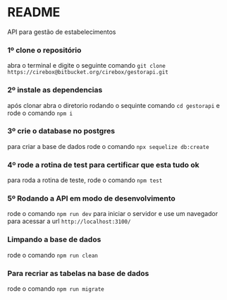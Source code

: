 # README #
API para gestão de estabelecimentos
### 1º clone o repositório ###
abra o terminal e digite o seguinte comando `git clone https://cirebox@bitbucket.org/cirebox/gestorapi.git`
### 2º instale as dependencias ###
após clonar abra o diretorio rodando o sequinte comando `cd gestorapi` e rode o comando `npm i`
### 3º crie o database no postgres ###
para criar a base de dados rode o comando `npx sequelize db:create`
### 4º rode a rotina de test para certificar que esta tudo ok ###
para roda a rotina de teste, rode o comando `npm test`
### 5º Rodando a API em modo de desenvolvimento ###
rode o comando `npm run dev` para iniciar o servidor e use um navegador para acessar a url `http://localhost:3100/`

### Limpando a base de dados ###
rode o comando `npm run clean`

### Para recriar as tabelas na base de dados ###
rode o comando `npm run migrate`
